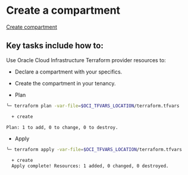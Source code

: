 # Create a compartment

[Create compartment](https://docs.oracle.com/en-us/iaas/developer-tutorials/tutorials/tf-compartment/01-summary.htm)

## Key tasks include how to:

Use Oracle Cloud Infrastructure Terraform provider resources to:
- Declare a compartment with your specifics.
- Create the compartment in your tenancy.

- Plan

```bash
╰─ terraform plan -var-file=$OCI_TFVARS_LOCATION/terraform.tfvars

  + create

Plan: 1 to add, 0 to change, 0 to destroy.
```

- Apply

```bash
╰─ terraform apply -var-file=$OCI_TFVARS_LOCATION/terraform.tfvars

  + create
  Apply complete! Resources: 1 added, 0 changed, 0 destroyed.
```


